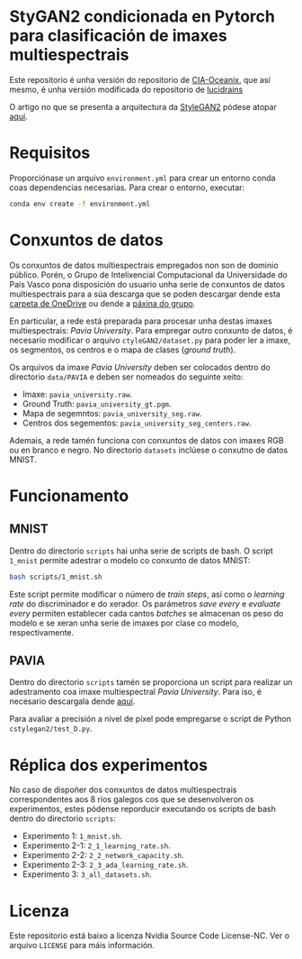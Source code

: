 # StyGAN2 condicionada en Pytorch para clasificación de imaxes multiespectrais

Este repositorio é unha versión do repositorio de [CIA-Oceanix](https://github.com/CIA-Oceanix/Conditional_StyleGAN2_pytorch), que así mesmo, é unha versión modificada do repositorio de [lucidrains](https://github.com/lucidrains/stylegan2-pytorch)

O artigo no que se presenta a arquitectura da [StyleGAN2](https://github.com/NVlabs/stylegan2) pódese atopar [aquí](https://arxiv.org/abs/1912.04958).

# Requisitos

Proporciónase un arquivo `environment.yml` para crear un entorno conda coas dependencias necesarias. Para crear o entorno, executar:

```bash
conda env create -f environment.yml
```

# Conxuntos de datos

Os conxuntos de datos multiespectrais empregados non son de dominio público. Porén, o Grupo de Intelixencial Computacional da Universidade do País Vasco pona disposición do usuario unha serie de conxuntos de datos multiespectrais para a súa descarga que se poden descargar dende esta [carpeta de OneDrive](https://nubeusc-my.sharepoint.com/personal/anton_gomez_lopez_rai_usc_es/_layouts/15/onedrive.aspx?sw=bypass&bypassReason=abandoned&id=%2Fpersonal%2Fanton%5Fgomez%5Flopez%5Frai%5Fusc%5Fes%2FDocuments%2FTFG%2FStyleGAN2%2Dcondicionada%2Dclasificacion%2Fdata%2FPAVIA&ga=1) ou dende a [páxina do grupo](https://www.ehu.eus/ccwintco/index.php/Hyperspectral_Remote_Sensing_Scenes).

En particular, a rede está preparada para procesar unha destas imaxes multiespectrais: _Pavia University_. Para empregar outro conxunto de datos, é necesario modificar o arquivo `ctyleGAN2/dataset.py` para poder ler a imaxe, os segmentos, os centros e o mapa de clases (_ground truth_).

Os arquivos da imaxe _Pavia University_ deben ser colocados dentro do directorio `data/PAVIA` e deben ser nomeados do seguinte xeito:

- Imaxe: `pavia_university.raw`.
- Ground Truth: `pavia_university_gt.pgm`.
- Mapa de segemntos: `pavia_university_seg.raw`.
- Centros dos segementos: `pavia_university_seg_centers.raw`.

Ademais, a rede tamén funciona con conxuntos de datos con imaxes RGB ou en branco e negro. No directorio `datasets` inclúese o conxutno de datos MNIST.

# Funcionamento

## MNIST

Dentro do directorio `scripts` hai unha serie de scripts de bash. O script `1_mnist` permite adestrar o modelo co conxunto de datos MNIST:

```bash
bash scripts/1_mnist.sh
```

Este script permite modificar o número de _train steps_, así como o _learning rate_ do discriminador e do xerador. Os parámetros _save every_ e _evaluate every_ permiten establecer cada cantos _batches_ se almacenan os peso do modelo e se xeran unha serie de imaxes por clase co modelo, respectivamente.

## PAVIA

Dentro do directorio `scripts` tamén se proporciona un script para realizar un adestramento coa imaxe multiespectral _Pavia University_. Para iso, é necesario descargala dende [aquí](https://nubeusc-my.sharepoint.com/personal/anton_gomez_lopez_rai_usc_es/_layouts/15/onedrive.aspx?view=0&id=%2Fpersonal%2Fanton%5Fgomez%5Flopez%5Frai%5Fusc%5Fes%2FDocuments%2FTFG%2FStyleGAN2%2Dcondicionada%2Dclasificacion%2Fdata%2FPAVIA).

Para avaliar a precisión a nivel de píxel pode empregarse o script de Python `cstylegan2/test_D.py`.

# Réplica dos experimentos

No caso de dispoñer dos conxuntos de datos multiespectrais correspondentes aos 8 ríos galegos cos que se desenvolveron os experimentos, estes pódense reporducir executando os scripts de bash dentro do directorio `scripts`:

- Experimento 1: `1_mnist.sh`.
- Experimento 2-1: `2_1_learning_rate.sh`.
- Experimento 2-2: `2_2_network_capacity.sh`.
- Experimento 2-3: `2_3_ada_learning_rate.sh`.
- Experimento 3: `3_all_datasets.sh`.

# Licenza

Este repositorio está baixo a licenza Nvidia Source Code License-NC. Ver o arquivo `LICENSE` para máis información.

